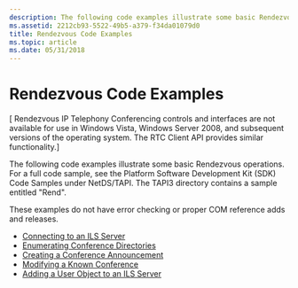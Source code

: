 ```yaml
---
description: The following code examples illustrate some basic Rendezvous operations. For a full code sample, see the Platform Software Development Kit (SDK) Code Samples under NetDS/TAPI. The TAPI3 directory contains a sample entitled &\#0034;Rend&\#0034;.
ms.assetid: 2212cb93-5522-49b5-a379-f34da01079d0
title: Rendezvous Code Examples
ms.topic: article
ms.date: 05/31/2018
---
```


# Rendezvous Code Examples

\[ Rendezvous IP Telephony Conferencing controls and interfaces are not available for use in Windows Vista, Windows Server 2008, and subsequent versions of the operating system. The RTC Client API provides similar functionality.\]

The following code examples illustrate some basic Rendezvous operations. For a full code sample, see the Platform Software Development Kit (SDK) Code Samples under NetDS/TAPI. The TAPI3 directory contains a sample entitled "Rend".

These examples do not have error checking or proper COM reference adds and releases.

-   [Connecting to an ILS Server](connecting-to-an-ils-server.md)
-   [Enumerating Conference Directories](enumerating-conference-directories.md)
-   [Creating a Conference Announcement](creating-a-conference-announcement.md)
-   [Modifying a Known Conference](modifying-a-known-conference.md)
-   [Adding a User Object to an ILS Server](adding-a-user-object-to-an-ils-server.md)

 

 




